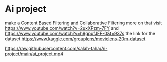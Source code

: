 # Ai project
 
make a Content Based Filtering and 
Collaborative Filtering
more on that visit https://www.youtube.com/watch?v=2uxXPzm-7FY and https://www.youtube.com/watch?v=h9gpufJFF-0&t=937s
the link for the dataset https://www.kaggle.com/grouplens/movielens-20m-dataset


https://raw.githubusercontent.com/salah-taha/Ai-project/main/ai_project.mp4
